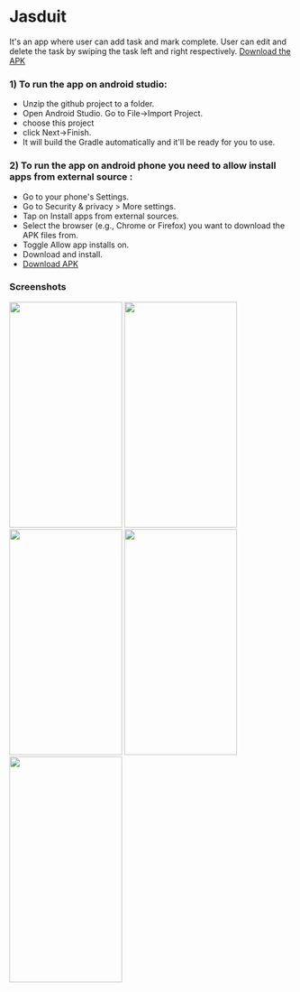 # Jasduit
It's an app where user can add task and mark complete.
User can edit and delete the task by swiping the task left and right respectively.
<a href="https://github.com/syahidahyunos/apk-android/raw/main/Jasduit.apk" download>Download the APK</a>

<h3> 1) To run the app on android studio: </h3>
<ul>
<li>Unzip the github project to a folder. </li>
<li> Open Android Studio. Go to File->Import Project. </li>
<li>choose this project</li>
 <li>click Next->Finish.</li>
<li> It will build the Gradle automatically and it'll be ready for you to use.</li>
</ul>
  
 <h3> 2) To run the app on android phone you need to allow install apps from external source : </h3>
 <ul>
 <li>Go to your phone's Settings.</li>
 <li> Go to Security & privacy > More settings.</li>
 <li> Tap on Install apps from external sources.</li>
 <li> Select the browser (e.g., Chrome or Firefox) you want to download the APK files from.</li>
 <li> Toggle Allow app installs on.</li>
 <li> Download and install.</li>
 <li> <a href="https://github.com/syahidahyunos/apk-android/raw/main/Jasduit.apk" download>Download APK</a></li>
 </ul>

<h3> Screenshots </h3>

 <img src="https://user-images.githubusercontent.com/60173833/177616944-3ae9dfb6-16da-476a-85b9-c2c5d43680ae.png" width="200" height="400" />

 <img src="https://user-images.githubusercontent.com/60173833/177617989-65d86b31-20f3-4745-827a-50772dc87f3c.png" width="200" height="400" />
 
 <img src="https://user-images.githubusercontent.com/60173833/177618180-da2a6773-fc9b-4f9c-8d2d-ea12b103e511.png" width="200" height="400" />
 
 <img src="https://user-images.githubusercontent.com/60173833/177620208-1b7a0834-1ef7-40f7-9ca1-c1c6a89c33ff.png" width="200" height="400" />
 
  <img src="https://user-images.githubusercontent.com/60173833/177620471-8777939c-31d2-4be8-9d6e-08ebbe8a0fd9.png" width="200" height="400" />
 


 

 
